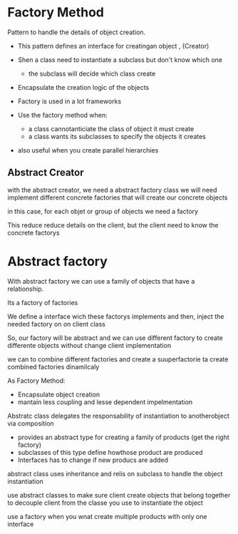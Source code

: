 # Factory Method

Pattern to handle the details of object creation.

- This pattern defines an interface for creatingan object , (Creator)

- Shen a class need to instantiate a subclass but don't know which one
  - the subclass will decide which class create

- Encapsulate the creation logic of the objects

- Factory is used in a lot frameworks

- Use the factory method when:
  - a class cannotanticiate the class of object it must create
  - a class wants its subclasses to specify the objects it creates

- also useful when you create parallel hierarchies

## Abstract Creator

with the abstract creator, we need a abstract factory class
we will need implement different concrete factories that will create our concrete objects

in this case, for each objet or group of objects we need a factory

This reduce reduce details on the client, but the client need to know the concrete factorys

# Abstract factory

With abstract factory we can use a family of objects that have a relationship.

Its a factory of factories

We define a interface wich these factorys implements and then, inject the needed factory on on client class

So, our factory will be abstract and we can use different factory to create differente objects without change client implementation

we can to combine different factories and create a suuperfactorie ta create combined factories dinamilcaly

As Factory Method:

- Encapsulate object creation
- mantain less coupling and lesse dependent impelmentation

Abstratc class delegates the responsability  of instantiation to anotherobject via composition

- provides an abstract type for creating a family of products (get the right factory)
- subclasses of this type define howthose product are produced
- Interfaces has to change if new producs are added

abstract class uses inheritance and relis on subclass to handle the object instantiation

use abstract classes to make sure client create objects that belong together
to decouple client from the classe you use to instantiate the object

use a factory when you wnat create multiple products with only one interface
